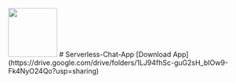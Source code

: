 <img src="./assets/anonymous-message.ico" width="100" height="100">
# Serverless-Chat-App
[Download App](https://drive.google.com/drive/folders/1LJ94fhSc-guG2sH_bIOw9-Fk4NyO24Qo?usp=sharing)
